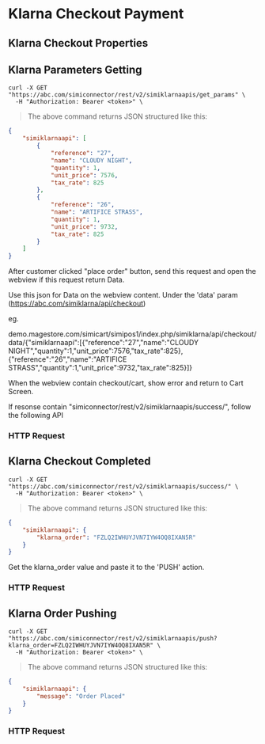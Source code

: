 # Klarna Checkout Payment

## Klarna Checkout Properties

## Klarna Parameters Getting

```shell
curl -X GET "https://abc.com/simiconnector/rest/v2/simiklarnaapis/get_params" \
  -H "Authorization: Bearer <token>" \
```

> The above command returns JSON structured like this:

```json
{
    "simiklarnaapi": [
        {
            "reference": "27",
            "name": "CLOUDY NIGHT",
            "quantity": 1,
            "unit_price": 7576,
            "tax_rate": 825
        },
        {
            "reference": "26",
            "name": "ARTIFICE STRASS",
            "quantity": 1,
            "unit_price": 9732,
            "tax_rate": 825
        }
    ]
}
```
After customer clicked "place order" button, send this request and open the webview if this request return Data.

Use this json for Data on the webview content. Under the 'data' param
(https://abc.com/simiklarna/api/checkout)

eg.

demo.magestore.com/simicart/simipos1/index.php/simiklarna/api/checkout/data/{"simiklarnaapi":[{"reference":"27","name":"CLOUDY NIGHT","quantity":1,"unit_price":7576,"tax_rate":825},{"reference":"26","name":"ARTIFICE STRASS","quantity":1,"unit_price":9732,"tax_rate":825}]}

When the webview contain checkout/cart, show error and return to Cart Screen.

If resonse contain  "simiconnector/rest/v2/simiklarnaapis/success/", follow the following API

### HTTP Request

## Klarna Checkout Completed

```shell
curl -X GET "https://abc.com/simiconnector/rest/v2/simiklarnaapis/success/" \
  -H "Authorization: Bearer <token>" \
```

> The above command returns JSON structured like this:

```json
{
    "simiklarnaapi": {
        "klarna_order": "FZLQ2IWHUYJVN7IYW4OQ8IXAN5R"
    }
}
```
Get the klarna_order value and paste it to the 'PUSH' action.

### HTTP Request

## Klarna Order Pushing

```shell
curl -X GET "https://abc.com/simiconnector/rest/v2/simiklarnaapis/push?klarna_order=FZLQ2IWHUYJVN7IYW4OQ8IXAN5R" \
  -H "Authorization: Bearer <token>" \
```

> The above command returns JSON structured like this:

```json
{
    "simiklarnaapi": {
        "message": "Order Placed"
    }
}
```

### HTTP Request
